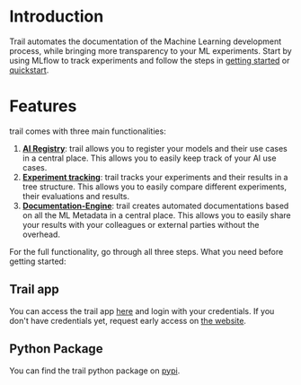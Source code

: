 # Introduction

Trail automates the documentation of the Machine Learning development process, while bringing more transparency to your ML experiments. Start by using MLflow to track experiments and follow the steps in [getting started](Getting_started.md) or [quickstart](Quickstart.md).


# Features
trail comes with three main functionalities:

1. [**AI Registry**](AI_Registry): trail allows you to register your models and their use cases in a central place. This allows you to easily keep track of your AI use cases.
2. [**Experiment tracking**](Experiment_Management.md): trail tracks your experiments and their results in a tree structure. This allows you to easily compare different experiments, their evaluations and results.
3. [**Documentation-Engine**](Documentation_Engine.md): trail creates automated documentations based on all the ML Metadata in a central place. This allows you to easily share your results with your colleagues or external parties without the overhead.


For the full functionality, go through all three steps.
What you need before getting started:

## Trail app

You can access the trail app [here](https://app.trail-ml.com) and login with your credentials.
If you don't have credentials yet, request early access on [the website](https://trail-ml.com).

## Python Package

You can find the trail python package on [pypi](https://pypi.org/project/trailml/).